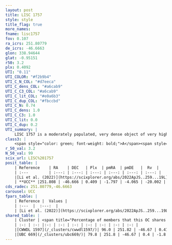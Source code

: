 ```yaml
---
layout: post
title: LISC 1757
style: style
title_flag: true
more_names: 
fname: lisc1757
fov: 0.107
ra_icrs: 251.80779
de_icrs: -46.6663
glon: 338.94644
glat: -0.95151
r50: 3.2
plx: 0.4092
UTI: "0.11"
UTI_COLOR: "#f2b9b4"
UTI_C_N_COL: "#d7eeca"
UTI_C_dens_COL: "#a6cab9"
UTI_C_C3_COL: "#a6cab9"
UTI_C_lit_COL: "#e0a6b3"
UTI_C_dup_COL: "#fbccbd"
UTI_C_N: 0.74
UTI_C_dens: 1.0
UTI_C_C3: 1.0
UTI_C_lit: 0.0
UTI_C_dup: 0.2
UTI_summary: |
    LISC 1757 is a moderately populated, very dense object of very high C3 quality. It was recently reported in the literature.<br><br><span style="color: #99180f; font-weight: bold;">Warning: </span>This is likely a duplicate object, which shares a large percentage of members with at least one previously reported entry.
class3: |
    <span style="color: green; font-weight: bold;">A</span><span style="color: green; font-weight: bold;">A</span>
r_50_val: 3.2
N_50_val: 99
scix_url: LISC%201757
posit_table: |
    | Reference    | RA    | DEC   | Plx  | pmRA  | pmDE   |  Rv  |
    | :---         | :---: | :---: | :---: | :---: | :---: | :---: |
    |[Li et al. (2022)](https://scixplorer.org/abs/2022ApJS..259...19L) | 251.817 | -46.672 | 0.41 | -1.779 | -3.991 | -- |
    | **UCC** |251.808 | -46.666 | 0.409 | -1.797 | -4.065 | -20.002 | 
cds_radec: 251.80779,-46.6663
carousel: UCC
fpars_table: |
    | Reference |  Values |
    | :---  |  :---:  |
    | [Li et al. (2022)](https://scixplorer.org/abs/2022ApJS..259...19L) | `E(V-I)=0.73, m-M=11.1, Age=0.75, Z=0.004, fbin=0.54` |
shared_table: |
    | Cluster | <span title="Percentage of members that this OC shares with the ones listed">%</span>   | RA   | DEC   | Plx   | pmRA  | pmDE  | Rv | UTI |
    | :-: | :-: |:-: | :-: | :-: | :-: | :-: | :-: | :-: |
    |[CWWDL 1597](/_clusters/cwwdl1597/)| 96.0 | 251.82 | -46.67 | 0.41 | -1.8 | -4.05 | -19.99 |0.1 |
    |[UBC 669](/_clusters/ubc669/)| 79.8 | 251.8 | -46.67 | 0.4 | -1.8 | -4.1 | -19.97 |0.74 |
---
```

